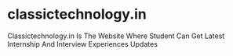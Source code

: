 # classictechnology.in
Classictechnology.in Is The Website Where Student Can Get Latest Internship And Interview Experiences Updates
